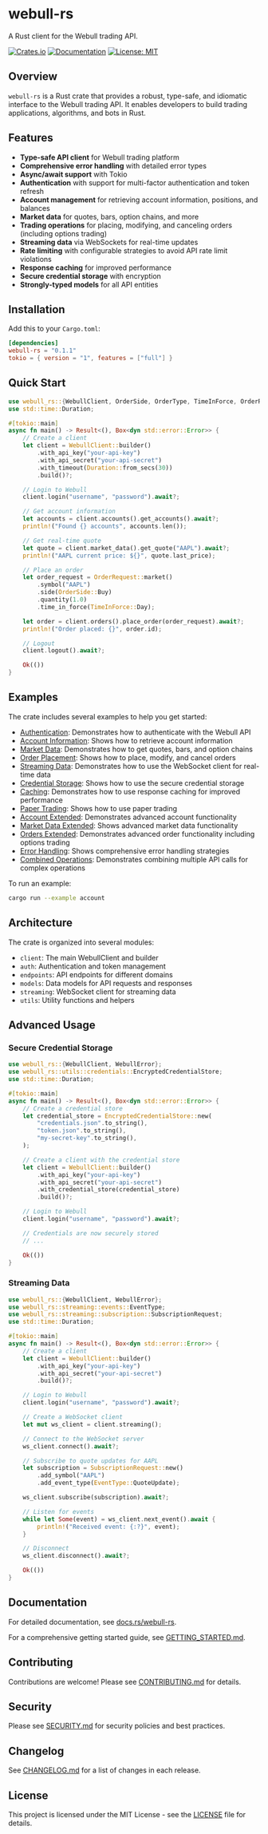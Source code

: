 # webull-rs

A Rust client for the Webull trading API.

[![Crates.io](https://img.shields.io/crates/v/webull-rs.svg)](https://crates.io/crates/webull-rs)
[![Documentation](https://docs.rs/webull-rs/badge.svg)](https://docs.rs/webull-rs)
[![License: MIT](https://img.shields.io/badge/License-MIT-yellow.svg)](https://opensource.org/licenses/MIT)

## Overview

`webull-rs` is a Rust crate that provides a robust, type-safe, and idiomatic interface to the Webull trading API. It enables developers to build trading applications, algorithms, and bots in Rust.

## Features

- **Type-safe API client** for Webull trading platform
- **Comprehensive error handling** with detailed error types
- **Async/await support** with Tokio
- **Authentication** with support for multi-factor authentication and token refresh
- **Account management** for retrieving account information, positions, and balances
- **Market data** for quotes, bars, option chains, and more
- **Trading operations** for placing, modifying, and canceling orders (including options trading)
- **Streaming data** via WebSockets for real-time updates
- **Rate limiting** with configurable strategies to avoid API rate limit violations
- **Response caching** for improved performance
- **Secure credential storage** with encryption
- **Strongly-typed models** for all API entities

## Installation

Add this to your `Cargo.toml`:

```toml
[dependencies]
webull-rs = "0.1.1"
tokio = { version = "1", features = ["full"] }
```

## Quick Start

```rust
use webull_rs::{WebullClient, OrderSide, OrderType, TimeInForce, OrderRequest};
use std::time::Duration;

#[tokio::main]
async fn main() -> Result<(), Box<dyn std::error::Error>> {
    // Create a client
    let client = WebullClient::builder()
        .with_api_key("your-api-key")
        .with_api_secret("your-api-secret")
        .with_timeout(Duration::from_secs(30))
        .build()?;

    // Login to Webull
    client.login("username", "password").await?;

    // Get account information
    let accounts = client.accounts().get_accounts().await?;
    println!("Found {} accounts", accounts.len());

    // Get real-time quote
    let quote = client.market_data().get_quote("AAPL").await?;
    println!("AAPL current price: ${}", quote.last_price);

    // Place an order
    let order_request = OrderRequest::market()
        .symbol("AAPL")
        .side(OrderSide::Buy)
        .quantity(1.0)
        .time_in_force(TimeInForce::Day);

    let order = client.orders().place_order(order_request).await?;
    println!("Order placed: {}", order.id);

    // Logout
    client.logout().await?;

    Ok(())
}
```

## Examples

The crate includes several examples to help you get started:

- [Authentication](examples/auth.rs): Demonstrates how to authenticate with the Webull API
- [Account Information](examples/account.rs): Shows how to retrieve account information
- [Market Data](examples/market_data.rs): Demonstrates how to get quotes, bars, and option chains
- [Order Placement](examples/orders.rs): Shows how to place, modify, and cancel orders
- [Streaming Data](examples/streaming.rs): Demonstrates how to use the WebSocket client for real-time data
- [Credential Storage](examples/credentials.rs): Shows how to use the secure credential storage
- [Caching](examples/caching.rs): Demonstrates how to use response caching for improved performance
- [Paper Trading](examples/paper_trading.rs): Shows how to use paper trading
- [Account Extended](examples/account_extended.rs): Demonstrates advanced account functionality
- [Market Data Extended](examples/market_data_extended.rs): Shows advanced market data functionality
- [Orders Extended](examples/orders_extended.rs): Demonstrates advanced order functionality including options trading
- [Error Handling](examples/error_handling.rs): Shows comprehensive error handling strategies
- [Combined Operations](examples/combined_operations.rs): Demonstrates combining multiple API calls for complex operations

To run an example:

```bash
cargo run --example account
```

## Architecture

The crate is organized into several modules:

- `client`: The main WebullClient and builder
- `auth`: Authentication and token management
- `endpoints`: API endpoints for different domains
- `models`: Data models for API requests and responses
- `streaming`: WebSocket client for streaming data
- `utils`: Utility functions and helpers

## Advanced Usage

### Secure Credential Storage

```rust
use webull_rs::{WebullClient, WebullError};
use webull_rs::utils::credentials::EncryptedCredentialStore;
use std::time::Duration;

#[tokio::main]
async fn main() -> Result<(), Box<dyn std::error::Error>> {
    // Create a credential store
    let credential_store = EncryptedCredentialStore::new(
        "credentials.json".to_string(),
        "token.json".to_string(),
        "my-secret-key".to_string(),
    );

    // Create a client with the credential store
    let client = WebullClient::builder()
        .with_api_key("your-api-key")
        .with_api_secret("your-api-secret")
        .with_credential_store(credential_store)
        .build()?;

    // Login to Webull
    client.login("username", "password").await?;

    // Credentials are now securely stored
    // ...

    Ok(())
}
```

### Streaming Data

```rust
use webull_rs::{WebullClient, WebullError};
use webull_rs::streaming::events::EventType;
use webull_rs::streaming::subscription::SubscriptionRequest;
use std::time::Duration;

#[tokio::main]
async fn main() -> Result<(), Box<dyn std::error::Error>> {
    // Create a client
    let client = WebullClient::builder()
        .with_api_key("your-api-key")
        .with_api_secret("your-api-secret")
        .build()?;

    // Login to Webull
    client.login("username", "password").await?;

    // Create a WebSocket client
    let mut ws_client = client.streaming();

    // Connect to the WebSocket server
    ws_client.connect().await?;

    // Subscribe to quote updates for AAPL
    let subscription = SubscriptionRequest::new()
        .add_symbol("AAPL")
        .add_event_type(EventType::QuoteUpdate);

    ws_client.subscribe(subscription).await?;

    // Listen for events
    while let Some(event) = ws_client.next_event().await {
        println!("Received event: {:?}", event);
    }

    // Disconnect
    ws_client.disconnect().await?;

    Ok(())
}
```

## Documentation

For detailed documentation, see [docs.rs/webull-rs](https://docs.rs/webull-rs).

For a comprehensive getting started guide, see [GETTING_STARTED.md](GETTING_STARTED.md).

## Contributing

Contributions are welcome! Please see [CONTRIBUTING.md](CONTRIBUTING.md) for details.

## Security

Please see [SECURITY.md](SECURITY.md) for security policies and best practices.

## Changelog

See [CHANGELOG.md](CHANGELOG.md) for a list of changes in each release.

## License

This project is licensed under the MIT License - see the [LICENSE](LICENSE) file for details.
